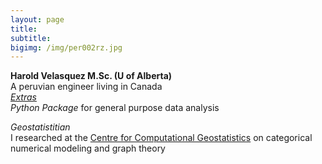 ```yaml
---
layout: page
title:  
subtitle: 
bigimg: /img/per002rz.jpg
---
```


**Harold Velasquez M.Sc. (U of Alberta)**  
A peruvian engineer living in Canada  
*[Extras](https://numpattern.github.io/extras_doc/) \
Python Package* for general purpose data analysis

*Geostatistitian*  \
I researched at the [Centre for Computational Geostatistics](https://www.ccgalberta.com/) on categorical numerical modeling and graph theory

